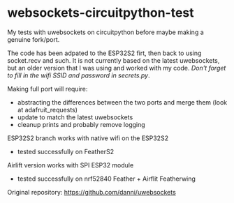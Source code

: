 # websockets-circuitpython-test
My tests with uwebsockets on circuitpython before maybe making a genuine fork/port.

The code has been adpated to the ESP32S2 firt, then back to using socket.recv and such. It is not currently based on the latest uwebsockets, but an older version that I was using and worked with my code. *Don't forget to fill in the wifi SSID and password in secrets.py*.

Making full port will require:
- abstracting the differences between the two ports and merge them (look at adafruit_requests)
- update to match the latest uwebsockets
- cleanup prints and probably remove logging

ESP32S2 branch works with native wifi on the ESP32S2
- tested successfully on FeatherS2

Airlift version works with SPI ESP32 module
- tested successfully on nrf52840 Feather + Airflit Featherwing

Original repository:
https://github.com/danni/uwebsockets
